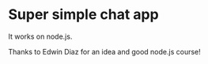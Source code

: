 # Super simple chat app 

It works on node.js.<br>

Thanks to Edwin Diaz for an idea and good node.js course! 
